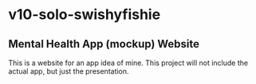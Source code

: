 # v10-solo-swishyfishie

## Mental Health App (mockup) Website

This is a website for an app idea of mine. This project will not include the actual app, but just the presentation.

